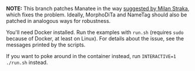 **NOTE:** This branch patches Manatee in the way [suggested by Milan
Straka](https://github.com/ufal/morphodita/issues/14#issuecomment-592997122),
which fixes the problem. Ideally, MorphoDiTa and NameTag should also be
patched in analogous ways for robustness.

You'll need Docker installed. Run the examples with `run.sh` (requires
`sudo` because of Docker, at least on Linux). For details about the
issue, see the messages printed by the scripts.

If you want to poke around in the container instead, run `INTERACTIVE=1
./run.sh` instead.
